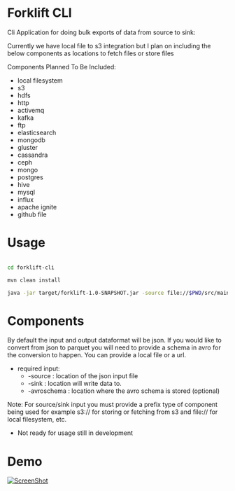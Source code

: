 # Forklift CLI	
Cli Application for doing bulk exports of data from source to sink:

Currently we have local file to s3 integration but I plan on including the below components as locations to fetch files or store files


Components Planned To Be Included:

- local filesystem
- s3
- hdfs
- http
- activemq
- kafka
- ftp
- elasticsearch
- mongodb
- gluster
- cassandra
- ceph
- mongo
- postgres
- hive
- mysql
- influx
- apache ignite
- github file


# Usage

```bash

cd forklift-cli

mvn clean install

java -jar target/forklift-1.0-SNAPSHOT.jar -source file://$PWD/src/main/resources/orders.json?dataformat=json -sink s3://analyticsio-sandbox/demo1/halloffame.parquet?region=us-east-2&dataformat=parquet

```

# Components

By default the input and output dataformat will be json. If you would like to convert from json to parquet you will need to provide a schema in avro for the conversion to happen. You can provide a local file or a url.



- required input: 
	* -source 	: location of the json input file
	* -sink 	: location will write data to.
	* -avroschema 	: location where the avro schema is stored (optional)

Note: For source/sink input you must provide a prefix type of component being used for example s3:// for storing or fetching from s3 and file:// for local filesystem, etc.


- Not ready for usage still in development



# Demo

[![ScreenShot](https://raw.githubusercontent.com/zmhassan/kafka-s3-exporter/master/imgs/S3VimeoParquet.png)](https://vimeo.com/207705541)

